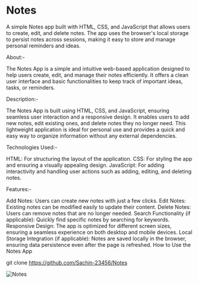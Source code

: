 # Notes

A simple Notes app built with HTML, CSS, and JavaScript that allows users to create, edit, and delete notes. The app uses the browser's local storage to persist notes across sessions, making it easy to store and manage personal reminders and ideas.

About:-

The Notes App is a simple and intuitive web-based application designed to help users create, edit, and manage their notes efficiently. It offers a clean user interface and basic functionalities to keep track of important ideas, tasks, or reminders.

Description:-

The Notes App is built using HTML, CSS, and JavaScript, ensuring seamless user interaction and a responsive design. It enables users to add new notes, edit existing ones, and delete notes they no longer need. This lightweight application is ideal for personal use and provides a quick and easy way to organize information without any external dependencies.

Technologies Used:-

HTML: For structuring the layout of the application.
CSS: For styling the app and ensuring a visually appealing design.
JavaScript: For adding interactivity and handling user actions such as adding, editing, and deleting notes.

Features:-

Add Notes: Users can create new notes with just a few clicks.
Edit Notes: Existing notes can be modified easily to update their content.
Delete Notes: Users can remove notes that are no longer needed.
Search Functionality (if applicable): Quickly find specific notes by searching for keywords.
Responsive Design: The app is optimized for different screen sizes, ensuring a seamless experience on both desktop and mobile devices.
Local Storage Integration (if applicable): Notes are saved locally in the browser, ensuring data persistence even after the page is refreshed.
How to Use the Notes App

git clone  https://github.com/Sachin-23456/Notes

![Notes](https://github.com/user-attachments/assets/bc55a7bd-9d45-4d0a-bd5e-c94cbf71a3b3)

